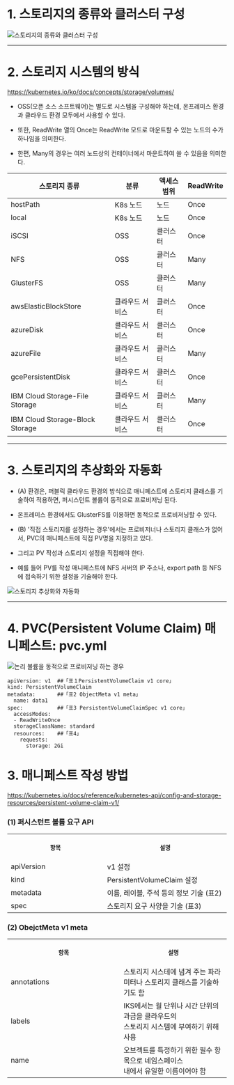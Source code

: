 
# 1. 스토리지의 종류와 클러스터 구성

![스토리지의 종류와 클러스터 구성](https://user-images.githubusercontent.com/42735894/143768109-d62ad050-0eb1-493e-b2d1-add5726bf426.PNG)

----

# 2. 스토리지 시스템의 방식

https://kubernetes.io/ko/docs/concepts/storage/volumes/

+ OSS(오픈 소스 소프트웨어)는 별도로 시스템을 구성해야 하는데, 온프레미스 환경과 클라우드 환경 모두에서 사용할 수 있다.

+ 또한, ReadWrite 열의 Once는 ReadWrite 모드로 마운트할 수 있는 노드의 수가 하나임을 의미한다.

+ 한편, Many의 경우는 여러 노드상의 컨테이너에서 마운트하여 쓸 수 있음을 의미한다.

|스토리지 종류|분류|액세스 범위|ReadWrite|
|------|---|---|---|
|hostPath|K8s 노드|노드|Once|
|local|K8s 노드|노드|Once|
|iSCSI|OSS|클러스터|Once|
|NFS|OSS|클러스터|Many|
|GlusterFS|OSS|클러스터|Many|
|awsElasticBlockStore|클라우드 서비스|클러스터|Once|
|azureDisk|클라우드 서비스|클러스터|Once|
|azureFile|클라우드 서비스|클러스터|Many|
|gcePersistentDisk|클라우드 서비스|클러스터|Once|
|IBM Cloud Storage-File Storage|클라우드 서비스|클러스터|Many|
|IBM Cloud Storage-Block Storage|클라우드 서비스|클러스터|Once|

----

# 3. 스토리지의 추상화와 자동화

+ (A) 환경은, 퍼블릭 클라우드 환경의 방식으로 매니페스트에 스토리지 클래스를 기술하여 적용하면, 퍼시스턴트 볼륨이 동적으로 프로비저닝 된다.

+ 온프레미스 환경에서도 GlusterFS를 이용하면 동적으로 프로비저닝할 수 있다.

+ (B) '직접 스토리지를 설정하는 경우'에서는 프로비저너나 스토리지 클래스가 없어서, PVC의 매니페스트에 직접 PV명을 지정하고 있다.

+ 그리고 PV 작성과 스토리지 설정을 직접해야 한다.

+ 예를 들어 PV를 작성 매니페스트에 NFS 서버의 IP 주소나, export path 등 NFS에 접속하기 위한 설정을 기술해야 한다.

![스토리지 추상화와 자동화](https://user-images.githubusercontent.com/42735894/143769153-1113216a-ef8e-4ade-a96e-1329745c1bbf.PNG)

----

# 4. PVC(Persistent Volume Claim) 매니페스트: pvc.yml

![논리 볼륨을 동적으로 프로비저닝 하는 경우](https://user-images.githubusercontent.com/42735894/143770117-3669be76-a620-4e21-a8d2-ba64d498b19b.PNG)

```
apiVersion: v1  ##「표１PersistentVolumeClaim v1 core」
kind: PersistentVolumeClaim
metadata:       ##「표2 ObjectMeta v1 meta」
  name: data1
spec:           ##「표3 PersistentVolumeClaimSpec v1 core」
  accessModes:
  - ReadWriteOnce
  storageClassName: standard
  resources:    ##「표4」
    requests:
      storage: 2Gi
```

# 3. 매니페스트 작성 방법

https://kubernetes.io/docs/reference/kubernetes-api/config-and-storage-resources/persistent-volume-claim-v1/

### (1) 퍼시스턴트 볼륨 요구 API
<table>
<tr>
<th align="center">
<img width="441" height="1">
<p> 
<small>
항목 
</small>
</p>
</th>
<th align="center">
<img width="441" height="1">
<p> 
<small>
설명
</small>
</p>
</th>
</tr>
<tr>
<td>
<!-- REMOVE THE BACKSLASHES -->
apiVersion
</td>
<td>
<!-- REMOVE THE BACKSLASHES -->
v1 설정
</td>
</tr>
<tr>
<td>
<!-- REMOVE THE BACKSLASHES -->
kind
</td>
<td>
<!-- REMOVE THE BACKSLASHES -->
PersistentVolumeClaim 설정
</td>
</tr>
<tr>
<td>
<!-- REMOVE THE BACKSLASHES -->
metadata
</td>
<td>
<!-- REMOVE THE BACKSLASHES -->
이름, 레이블, 주석 등의 정보 기술 (표2)
</td>
</tr>
<tr>
<td>
<!-- REMOVE THE BACKSLASHES -->
spec
</td>
<td>
<!-- REMOVE THE BACKSLASHES -->
스토리지 요구 사양을 기술 (표3)
</td>
</tr>
</table>


### (2) ObejctMeta v1 meta
<table>
<tr>
<th align="center">
<img width="441" height="1">
<p> 
<small>
항목 
</small>
</p>
</th>
<th align="center">
<img width="441" height="1">
<p> 
<small>
설명
</small>
</p>
</th>
</tr>
<tr>
<td>
<!-- REMOVE THE BACKSLASHES -->
annotations
</td>
<td>
<!-- REMOVE THE BACKSLASHES -->
스토리지 시스테에 념겨 주는 파라미터나 스토리지 클래스를 기술하기도 함
</td>
</tr>
<tr>
<td>
<!-- REMOVE THE BACKSLASHES -->
labels
</td>
<td>
<!-- REMOVE THE BACKSLASHES -->
IKS에서는 월 단위나 시간 단위의 과금을 클라우드의 <br> 스토리지 시스템에 부여하기 위해 사용
</td>
</tr>
<tr>
<td>
<!-- REMOVE THE BACKSLASHES -->
name
</td>
<td>
<!-- REMOVE THE BACKSLASHES -->
오브젝트를 특정하기 위한 필수 항목으로 네임스페이스 <br> 내에서 유일한 이름이어야 함
</td>
</tr>
</table>
